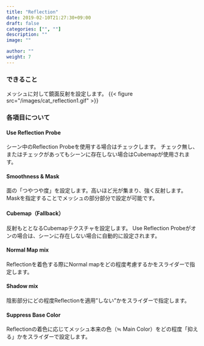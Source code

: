 ```yaml
---
title: "Reflection"
date: 2019-02-10T21:27:30+09:00
draft: false
categories: ["", ""]
description: ""
image: ""

author: ""
weight: 7
---
```



### できること
メッシュに対して鏡面反射を設定します。
{{< figure src="/images/cat_reflection1.gif" >}}
### 各項目について
#### Use Reflection Probe
シーン中のReflection Probeを使用する場合はチェックします。
チェック無し、またはチェックがあってもシーンに存在しない場合はCubemapが使用されます。
#### Smoothness & Mask
面の「つやつや度」を設定します。高いほど光が集まり、強く反射します。
Maskを指定することでメッシュの部分部分で設定が可能です。
#### Cubemap（Fallback）
反射もととなるCubemapテクスチャを設定します。
Use Reflection Probeがオンの場合は、シーンに存在しない場合に自動的に設定されます。
#### Normal Map mix
Reflectionを着色する際にNormal mapをどの程度考慮するかをスライダーで指定します。
#### Shadow mix
陰影部分にどの程度Reflectionを適用”しない”かをスライダーで指定します。
#### Suppress Base Color
Reflectionの着色に応じてメッシュ本来の色（≒ Main Color）をどの程度「抑える」かをスライダーで設定します。
